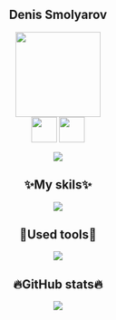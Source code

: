 <div align="center">
  <h2>Denis Smolyarov</h2>
</div>
<div align="center">
  <img src="https://media4.giphy.com/media/yy4FMvzk7hLFoFGz3W/giphy.gif" width="150"/>
</div>
<div class="contact" align="center">
  <a href="https://www.instagram.com/v_moem_serdce_dirka/"><img src="https://png.pngtree.com/png-vector/20221018/ourmid/pngtree-instagram-icon-png-image_6315974.png" width="45" align="center"></a>
  <a href="https://t.me/lil_pigs"><img src="https://parspng.com/wp-content/uploads/2021/10/telgrampng.parspng.com-3.png" width="45" align="center"></a>
</div><br>
<div align="center">
  <a href="https://www.codewars.com/users/LilScottyPippen"><img src="https://www.codewars.com/users/LilScottyPippen/badges/large"/></a>
</div>

<div align="center">

<!-- https://github.com/kittinan/spotify-github-profile -->
<!-- [![spotify-github-profile](https://spotify-github-profile.vercel.app/api/view?uid=r5tw16lsmlbm89r3b750gtysb&cover_image=true&theme=natemoo-re& --> <!-- show_offline=false&background_color=121212&interchange=false&bar_color=ffffff&bar_color_cover=false)](https://github.com/kittinan/spotify-github- --> <!-- profile) -->

</div>

<div align="center">
  <h2>✨My skils✨</h2>
</div>
<p align="center">
  <a href="https://skillicons.dev">
    <img src="https://skillicons.dev/icons?i=python,django,html,css" />
  </a>
</p>

<div align="center">
  <h2>🧰Used tools🧰</h2>
</div>
<p align="center">
  <a href="https://skillicons.dev">
    <img src="https://skillicons.dev/icons?i=vscode,linux,git" />
  </a>
</p>

<div align="center">
  <h2>🔥GitHub stats🔥</h2>
</div>

<p align="center">
  <a href="https://git.io/streak-stats">
    <img src="http://github-readme-streak-stats.herokuapp.com?user=LilScottyPippen&theme=dark&background=000000" />
  </a>
</p>

<!-- [![Anurag's GitHub stats](https://github-readme-stats.vercel.app/api?username=LilScottyPippen&theme=dark)](https://github.com/anuraghazra/github-readme-stats) -->
